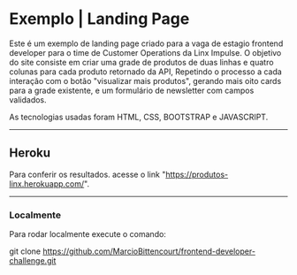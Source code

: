# Exemplo | Landing Page

 Este é um exemplo de landing page criado para a vaga de estagio frontend developer para o time de Customer Operations da Linx Impulse.
O objetivo do site consiste em criar uma grade de produtos de duas linhas e quatro colunas para cada produto retornado da API,
Repetindo o processo a cada interação com o botão "visualizar mais produtos", gerando mais oito cards para a grade existente,
e um formulário de newsletter com campos validados.

As tecnologias usadas foram HTML, CSS, BOOTSTRAP e JAVASCRIPT.

---

## Heroku

Para conferir os resultados.
acesse o link "https://produtos-linx.herokuapp.com/".

---

### Localmente

Para rodar localmente execute o comando:

git clone https://github.com/MarcioBittencourt/frontend-developer-challenge.git